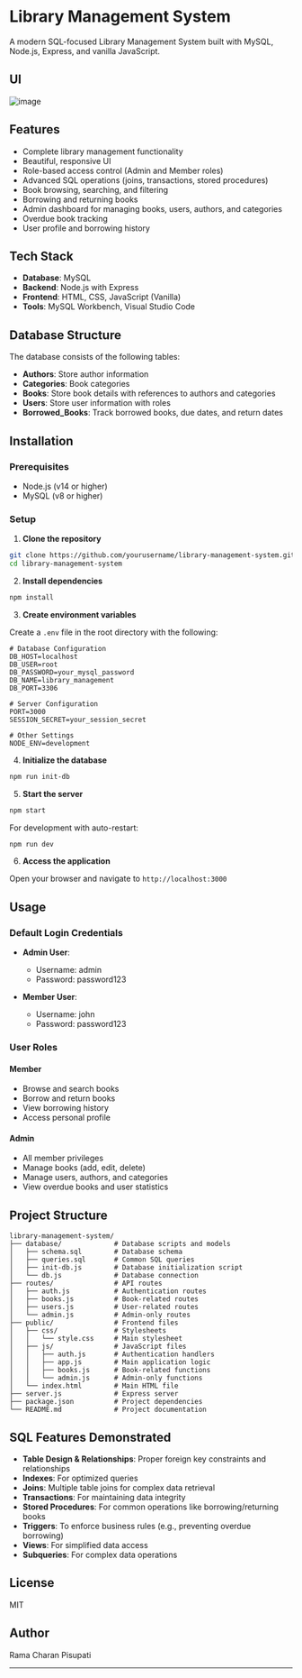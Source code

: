 # Library Management System

A modern SQL-focused Library Management System built with MySQL, Node.js, Express, and vanilla JavaScript.


## UI

![image](https://github.com/user-attachments/assets/37aad0fb-73d7-4f1d-97a6-32bfe35dd7d9)

## Features

- Complete library management functionality
- Beautiful, responsive UI
- Role-based access control (Admin and Member roles)
- Advanced SQL operations (joins, transactions, stored procedures)
- Book browsing, searching, and filtering
- Borrowing and returning books
- Admin dashboard for managing books, users, authors, and categories
- Overdue book tracking
- User profile and borrowing history

## Tech Stack

- **Database**: MySQL
- **Backend**: Node.js with Express
- **Frontend**: HTML, CSS, JavaScript (Vanilla)
- **Tools**: MySQL Workbench, Visual Studio Code

## Database Structure

The database consists of the following tables:

- **Authors**: Store author information
- **Categories**: Book categories
- **Books**: Store book details with references to authors and categories
- **Users**: Store user information with roles
- **Borrowed_Books**: Track borrowed books, due dates, and return dates

## Installation

### Prerequisites

- Node.js (v14 or higher)
- MySQL (v8 or higher)

### Setup

1. **Clone the repository**

```bash
git clone https://github.com/yourusername/library-management-system.git
cd library-management-system
```

2. **Install dependencies**

```bash
npm install
```

3. **Create environment variables**

Create a `.env` file in the root directory with the following:

```
# Database Configuration
DB_HOST=localhost
DB_USER=root
DB_PASSWORD=your_mysql_password
DB_NAME=library_management
DB_PORT=3306

# Server Configuration
PORT=3000
SESSION_SECRET=your_session_secret

# Other Settings
NODE_ENV=development
```

4. **Initialize the database**

```bash
npm run init-db
```

5. **Start the server**

```bash
npm start
```

For development with auto-restart:

```bash
npm run dev
```

6. **Access the application**

Open your browser and navigate to `http://localhost:3000`

## Usage

### Default Login Credentials

- **Admin User**:
  - Username: admin
  - Password: password123

- **Member User**:
  - Username: john
  - Password: password123

### User Roles

#### Member

- Browse and search books
- Borrow and return books
- View borrowing history
- Access personal profile

#### Admin

- All member privileges
- Manage books (add, edit, delete)
- Manage users, authors, and categories
- View overdue books and user statistics

## Project Structure

```
library-management-system/
├── database/             # Database scripts and models
│   ├── schema.sql        # Database schema
│   ├── queries.sql       # Common SQL queries
│   ├── init-db.js        # Database initialization script
│   └── db.js             # Database connection
├── routes/               # API routes
│   ├── auth.js           # Authentication routes
│   ├── books.js          # Book-related routes
│   ├── users.js          # User-related routes
│   └── admin.js          # Admin-only routes
├── public/               # Frontend files
│   ├── css/              # Stylesheets
│   │   └── style.css     # Main stylesheet
│   ├── js/               # JavaScript files
│   │   ├── auth.js       # Authentication handlers
│   │   ├── app.js        # Main application logic
│   │   ├── books.js      # Book-related functions
│   │   └── admin.js      # Admin-only functions
│   └── index.html        # Main HTML file
├── server.js             # Express server
├── package.json          # Project dependencies
└── README.md             # Project documentation
```

## SQL Features Demonstrated

- **Table Design & Relationships**: Proper foreign key constraints and relationships
- **Indexes**: For optimized queries
- **Joins**: Multiple table joins for complex data retrieval
- **Transactions**: For maintaining data integrity
- **Stored Procedures**: For common operations like borrowing/returning books
- **Triggers**: To enforce business rules (e.g., preventing overdue borrowing)
- **Views**: For simplified data access
- **Subqueries**: For complex data operations

## License

MIT

## Author

Rama Charan Pisupati

---
